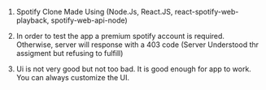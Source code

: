 1. Spotify Clone Made Using (Node.Js, React.JS, react-spotify-web-playback, spotify-web-api-node)

2. In order to test the app a premium spotify account is required. Otherwise, server will response with a 403 code (Server Understood thr assigment but refusing to fulfill)

3. Ui is not very good but not too bad. It is good enough for app to work. You can always customize the UI. 
